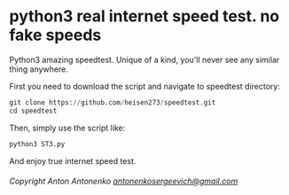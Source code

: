 # python3 real internet speed test. no fake speeds
Python3 amazing speedtest. Unique of a kind, you'll never see any similar thing anywhere. 

First you need to download the script and navigate to speedtest directory:
```python 
git clone https://github.com/heisen273/speedtest.git
cd speedtest
```


Then, simply use the script like:
```python
python3 ST3.py
```

And enjoy true internet speed test.






###### Copyright Anton Antonenko antonenkosergeevich@gmail.com
